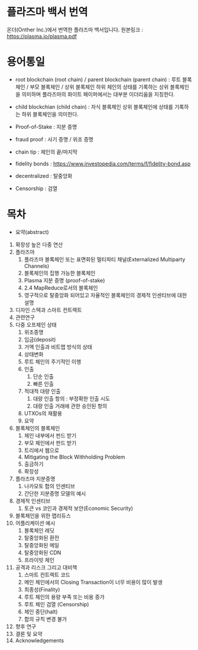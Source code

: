 # 플라즈마 백서 번역

온더(Onther Inc.)에서 번역한 플라즈마 백서입니다.
원본링크 : https://plasma.io/plasma.pdf

# 용어통일

* root blockchain (root chain) / parent blockchain (parent chain)
: 루트 블록체인 / 부모 블록체인 / 상위 블록체인
하위 체인의 상태를 기록하는 상위 블록체인을 의미하며 플라즈마의 화이트 페이퍼에서는 대부분 이더리움을 지칭한다.

* child blockchian (child chain) : 자식 블록체인
상위 블록체인에 상태를 기록하는 하위 블록체인을 의미한다.

* Proof-of-Stake : 지분 증명
* fraud proof : 사기 증명 / 위조 증명
* chain tip : 체인의 끝/마지막
* fidelity bonds : https://www.investopedia.com/terms/f/fidelity-bond.asp
* decentralized : 탈중앙화
* Censorship : 검열


# 목차

* 요약(abstract)

1. 확장성 높은 다중 연산
2. 플라즈마
   1. 플라즈마 블록체인 또는 표면화된 멀티파티 채널(Externalized Multiparty Channels)
   2. 블록체인의 집행 가능한 블록체인
   3. Plasma 지분 증명 (proof-of-stake)
   4. 2.4 MapReduce로서의 블록체인
   5. 영구적으로 탈중앙화 되어있고 자율적인 블록체인의 경제적 인센티브에 대한 설명
3. 디자인 스텍과 스마트 컨트렉트
4. 관련연구
5. 다중 오프체인 상태
   1. 위조증명
   2. 입금(deposit)
   3. 거액 인출과 비트맵 방식의 상태
   4. 상태변화
   5. 루트 체인의 주기적인 이행
   6. 인출
      1. 단순 인출
      2. 빠른 인출
   7. 적대적 대량 인출
      1. 대량 인출 항의 : 부정확한 인출 시도
      2. 대량 인출 거래에 관한 승인된 항의
   8. UTXOs의 재활용
   9. 요약
6. 블록체인의 블록체인
   1. 체인 내부에서 펀드 받기
   2. 부모 체인에서 펀드 받기
   3. 트리에서 웹으로
   4. Mitigating the Block Withholding Problem
   5. 출금하기
   6. 확장성
7. 플라즈마 지분증명
   1. 나카모토 합의 인센티브
   2. 간단한 지분증명 모델의 예시
8. 경제적 인센티브
   1. 토큰 vs 코인과 경제적 보안(Economic Security)
9. 블록체인을 위한 맵리듀스
10. 어플리케이션 예시
    1. 블록체인 레딧
    2. 탈중앙화된 환전
    3. 탈중앙화된 메일
    4. 탈중앙화된 CDN
    5. 프라이빗 체인
11. 공격과 리스크 그리고 대비책
    1. 스마트 컨트렉트 코드
    2. 메인 체인에서의 Closing Transaction이 너무 비용이 많이 발생
    3. 최종성(Finality)
    4. 루트 체인의 용량 부족 또는 비용 증가
    5. 루트 체인 검열 (Censorship)
    6. 체인 중단(halt)
    7. 합의 규칙 변경 불가
12. 향후 연구
13. 결론 및 요약
14. Acknowledgements

